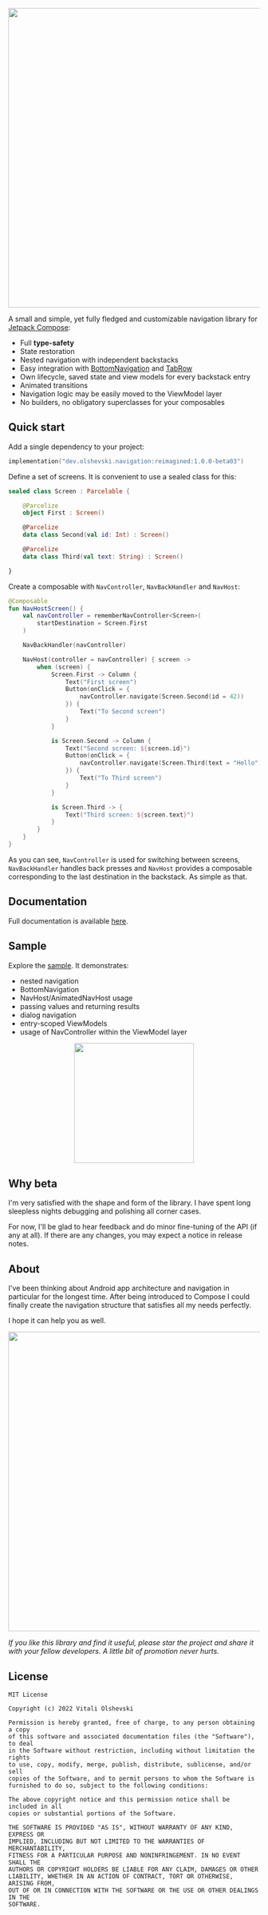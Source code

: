 <p align="center">
    <img width="600" src="https://user-images.githubusercontent.com/5606565/153590758-1591f745-be66-42f5-bd1a-3ef3c5b2453c.svg" />
</p>

A small and simple, yet fully fledged and customizable navigation library for [Jetpack Compose](https://developer.android.com/jetpack/compose):

- Full **type-safety**
- State restoration
- Nested navigation with independent backstacks
- Easy integration with [BottomNavigation](https://developer.android.com/reference/kotlin/androidx/compose/material/package-summary#BottomNavigation(androidx.compose.ui.Modifier,androidx.compose.ui.graphics.Color,androidx.compose.ui.graphics.Color,androidx.compose.ui.unit.Dp,kotlin.Function1)) and [TabRow](https://developer.android.com/reference/kotlin/androidx/compose/material/package-summary#TabRow(kotlin.Int,androidx.compose.ui.Modifier,androidx.compose.ui.graphics.Color,androidx.compose.ui.graphics.Color,kotlin.Function1,kotlin.Function0,kotlin.Function0))
- Own lifecycle, saved state and view models for every backstack entry
- Animated transitions
- Navigation logic may be easily moved to the ViewModel layer
- No builders, no obligatory superclasses for your composables

## Quick start

Add a single dependency to your project:

```kotlin
implementation("dev.olshevski.navigation:reimagined:1.0.0-beta03")
```

Define a set of screens. It is convenient to use a sealed class for this:

```kotlin
sealed class Screen : Parcelable {

    @Parcelize
    object First : Screen()

    @Parcelize
    data class Second(val id: Int) : Screen()

    @Parcelize
    data class Third(val text: String) : Screen()

}
```

Create a composable with `NavController`, `NavBackHandler` and `NavHost`:

```kotlin
@Composable
fun NavHostScreen() {
    val navController = rememberNavController<Screen>(
        startDestination = Screen.First
    )

    NavBackHandler(navController)

    NavHost(controller = navController) { screen ->
        when (screen) {
            Screen.First -> Column {
                Text("First screen")
                Button(onClick = {
                    navController.navigate(Screen.Second(id = 42))
                }) {
                    Text("To Second screen")
                }
            }

            is Screen.Second -> Column {
                Text("Second screen: ${screen.id}")
                Button(onClick = {
                    navController.navigate(Screen.Third(text = "Hello"))
                }) {
                    Text("To Third screen")
                }
            }

            is Screen.Third -> {
                Text("Third screen: ${screen.text}")
            }
        }
    }
}
```

As you can see, `NavController` is used for switching between screens, `NavBackHandler` handles back presses and `NavHost` provides a composable corresponding to the last destination in the backstack. As simple as that.

## Documentation

Full documentation is available [here](https://olshevski.github.io/compose-navigation-reimagined).

## Sample

Explore the [sample](https://github.com/olshevski/compose-navigation-reimagined/tree/main/sample). It demonstrates:

- nested navigation
- BottomNavigation
- NavHost/AnimatedNavHost usage
- passing values and returning results
- dialog navigation
- entry-scoped ViewModels
- usage of NavController within the ViewModel layer

<p align="center">
    <img width="240" src="https://user-images.githubusercontent.com/5606565/155094899-7cb20a5a-c5e4-4235-8fe0-e22218ddef35.gif" />
</p>

## Why beta

I'm very satisfied with the shape and form of the library. I have spent long sleepless nights debugging and polishing all corner cases.

For now, I'll be glad to hear feedback and do minor fine-tuning of the API (if any at all). If there are any changes, you may expect a notice in release notes.

## About

I've been thinking about Android app architecture and navigation in particular for the longest time. After being introduced to Compose I could finally create the navigation structure that satisfies all my needs perfectly.

I hope it can help you as well.

<p align="center">
    <img width="600" src="https://user-images.githubusercontent.com/5606565/153843642-7eb6252f-cabc-4f80-9377-4c66567c98a4.svg" />
</p>

*If you like this library and find it useful, please star the project and share it with your fellow developers. A little bit of promotion never hurts.*

## License

```
MIT License

Copyright (c) 2022 Vitali Olshevski

Permission is hereby granted, free of charge, to any person obtaining a copy
of this software and associated documentation files (the "Software"), to deal
in the Software without restriction, including without limitation the rights
to use, copy, modify, merge, publish, distribute, sublicense, and/or sell
copies of the Software, and to permit persons to whom the Software is
furnished to do so, subject to the following conditions:

The above copyright notice and this permission notice shall be included in all
copies or substantial portions of the Software.

THE SOFTWARE IS PROVIDED "AS IS", WITHOUT WARRANTY OF ANY KIND, EXPRESS OR
IMPLIED, INCLUDING BUT NOT LIMITED TO THE WARRANTIES OF MERCHANTABILITY,
FITNESS FOR A PARTICULAR PURPOSE AND NONINFRINGEMENT. IN NO EVENT SHALL THE
AUTHORS OR COPYRIGHT HOLDERS BE LIABLE FOR ANY CLAIM, DAMAGES OR OTHER
LIABILITY, WHETHER IN AN ACTION OF CONTRACT, TORT OR OTHERWISE, ARISING FROM,
OUT OF OR IN CONNECTION WITH THE SOFTWARE OR THE USE OR OTHER DEALINGS IN THE
SOFTWARE.
```